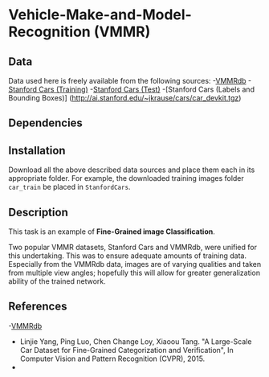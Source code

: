 # Vehicle-Make-and-Model-Recognition (VMMR)

## Data
Data used here is freely available from the following sources:
-[VMMRdb](https://www.dropbox.com/s/uwa7c5uz7cac7cw/VMMRdb.zip?dl=0)
-[Stanford Cars (Training)](http://ai.stanford.edu/~jkrause/car196/cars_train.tgz)
-[Stanford Cars (Test)](http://ai.stanford.edu/~jkrause/car196/cars_test.tgz)
-[Stanford Cars (Labels and Bounding Boxes)] (http://ai.stanford.edu/~jkrause/cars/car_devkit.tgz)

## Dependencies

## Installation
Download all the above described data sources and place them each in its appropriate folder. For example, the downloaded
training images folder `car_train` be placed in `StanfordCars`.

## Description
This task is an example of **Fine-Grained image Classification**.

Two popular VMMR datasets, Stanford Cars and VMMRdb, were unified for this undertaking. This was to ensure adequate 
amounts of training data. Especially from the VMMRdb data, images are of varying qualities and taken from multiple
view angles; hopefully this will allow for greater generalization ability of the trained network.

## References
-[VMMRdb](https://github.com/faezetta/VMMRdb)
- Linjie Yang, Ping Luo, Chen Change Loy, Xiaoou Tang. "A Large-Scale Car Dataset for Fine-Grained Categorization
and Verification", In Computer Vision and Pattern Recognition (CVPR), 2015.
- 